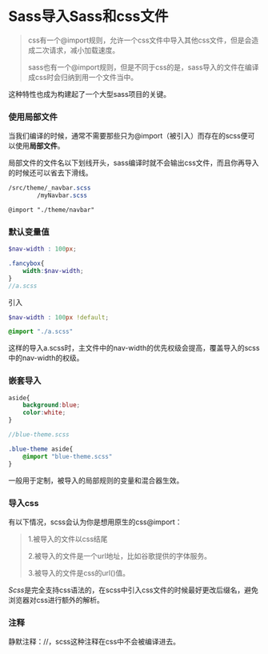 # Sass导入Sass和css文件

> css有一个@import规则，允许一个css文件中导入其他css文件，但是会造成二次请求，减小加载速度。
>
> sass也有一个@import规则，但是不同于css的是，sass导入的文件在编译成css时会归纳到用一个文件当中。

这种特性也成为构建起了一个大型sass项目的关键。

### 使用局部文件

当我们编译的时候，通常不需要那些只为@import（被引入）而存在的scss便可以使用**局部文件**。

局部文件的文件名以下划线开头，sass编译时就不会输出css文件，而且你再导入的时候还可以省去下滑线。

```scss
/src/theme/_navbar.scss
		/myNavbar.scss

@import "./theme/navbar"
```

### 默认变量值

```scss
$nav-width : 100px;

.fancybox{
	width:$nav-width;
}
//a.scss
```

引入

```scss
$nav-width : 100px !default;

@import "./a.scss"
```

这样的导入a.scss时，主文件中的nav-width的优先权级会提高，覆盖导入的scss中的nav-width的权级。

### 嵌套导入

```scss
aside{
	background:blue;
	color:white;
}

//blue-theme.scss
```

```scss
.blue-theme aside{
	@import "blue-theme.scss"	
}
```

一般用于定制，被导入的局部规则的变量和混合器生效。

### 导入css

有以下情况，scss会认为你是想用原生的css@import：

> 1.被导入的文件以css结尾
>
> 2.被导入的文件是一个url地址，比如谷歌提供的字体服务。
>
> 3.被导入的文件是css的url()值。

*Scss*是完全支持css语法的，在scss中引入css文件的时候最好更改后缀名，避免浏览器对css进行额外的解析。

### 注释

静默注释：//，scss这种注释在css中不会被编译进去。